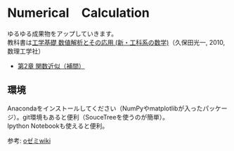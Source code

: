 # Numerical　Calculation

ゆるゆる成果物をアップしていきます。  
教科書は[工学基礎 数値解析とその応用 (新・工科系の数学)](http://www.amazon.co.jp/%E5%B7%A5%E5%AD%A6%E5%9F%BA%E7%A4%8E%E6%95%B0%E5%80%A4%E8%A7%A3%E6%9E%90%E3%81%A8%E3%81%9D%E3%81%AE%E5%BF%9C%E7%94%A8-%E6%96%B0%E3%83%BB%E5%B7%A5%E7%A7%91%E7%B3%BB%E3%81%AE%E6%95%B0%E5%AD%A6-%E4%B9%85%E4%BF%9D%E7%94%B0-%E5%85%89%E4%B8%80/dp/4901683578)（久保田光一, 2010, 数理工学社）


* [第2章 関数近似（補間）](https://github.com/myuuuuun/NumericalCalculation/tree/master/chapter2)


## 環境

Anacondaをインストールしてください（NumPyやmatplotlibが入ったパッケージ）。git環境もあると便利（SouceTreeを使うのが簡単）。  
Ipython Notebookも使えると便利。

参考: [oゼミwiki](http://oyamazemi.wiki.fc2.com/)